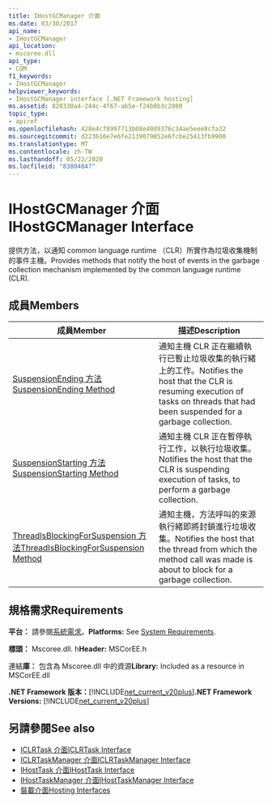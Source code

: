 ```yaml
---
title: IHostGCManager 介面
ms.date: 03/30/2017
api_name:
- IHostGCManager
api_location:
- mscoree.dll
api_type:
- COM
f1_keywords:
- IHostGCManager
helpviewer_keywords:
- IHostGCManager interface [.NET Framework hosting]
ms.assetid: 820330a4-244c-4f67-ab5e-f24b0b3c2080
topic_type:
- apiref
ms.openlocfilehash: 428e4cf8997713b08e40d9376c34ae5eee8cfa32
ms.sourcegitcommit: d223616e7e6fe2139079052e6fcbe25413fb9900
ms.translationtype: MT
ms.contentlocale: zh-TW
ms.lasthandoff: 05/22/2020
ms.locfileid: "83804847"
---
```

# <a name="ihostgcmanager-interface"></a><span data-ttu-id="5b032-102">IHostGCManager 介面</span><span class="sxs-lookup"><span data-stu-id="5b032-102">IHostGCManager Interface</span></span>
<span data-ttu-id="5b032-103">提供方法，以通知 common language runtime （CLR）所實作為垃圾收集機制的事件主機。</span><span class="sxs-lookup"><span data-stu-id="5b032-103">Provides methods that notify the host of events in the garbage collection mechanism implemented by the common language runtime (CLR).</span></span>  
  
## <a name="members"></a><span data-ttu-id="5b032-104">成員</span><span class="sxs-lookup"><span data-stu-id="5b032-104">Members</span></span>  
  
|<span data-ttu-id="5b032-105">成員</span><span class="sxs-lookup"><span data-stu-id="5b032-105">Member</span></span>|<span data-ttu-id="5b032-106">描述</span><span class="sxs-lookup"><span data-stu-id="5b032-106">Description</span></span>|  
|------------|-----------------|  
|[<span data-ttu-id="5b032-107">SuspensionEnding 方法</span><span class="sxs-lookup"><span data-stu-id="5b032-107">SuspensionEnding Method</span></span>](ihostgcmanager-suspensionending-method.md)|<span data-ttu-id="5b032-108">通知主機 CLR 正在繼續執行已暫止垃圾收集的執行緒上的工作。</span><span class="sxs-lookup"><span data-stu-id="5b032-108">Notifies the host that the CLR is resuming execution of tasks on threads that had been suspended for a garbage collection.</span></span>|  
|[<span data-ttu-id="5b032-109">SuspensionStarting 方法</span><span class="sxs-lookup"><span data-stu-id="5b032-109">SuspensionStarting Method</span></span>](ihostgcmanager-suspensionstarting-method.md)|<span data-ttu-id="5b032-110">通知主機 CLR 正在暫停執行工作，以執行垃圾收集。</span><span class="sxs-lookup"><span data-stu-id="5b032-110">Notifies the host that the CLR is suspending execution of tasks, to perform a garbage collection.</span></span>|  
|[<span data-ttu-id="5b032-111">ThreadIsBlockingForSuspension 方法</span><span class="sxs-lookup"><span data-stu-id="5b032-111">ThreadIsBlockingForSuspension Method</span></span>](ihostgcmanager-threadisblockingforsuspension-method.md)|<span data-ttu-id="5b032-112">通知主機，方法呼叫的來源執行緒即將封鎖進行垃圾收集。</span><span class="sxs-lookup"><span data-stu-id="5b032-112">Notifies the host that the thread from which the method call was made is about to block for a garbage collection.</span></span>|  
  
## <a name="requirements"></a><span data-ttu-id="5b032-113">規格需求</span><span class="sxs-lookup"><span data-stu-id="5b032-113">Requirements</span></span>  
 <span data-ttu-id="5b032-114">**平台：** 請參閱[系統需求](../../get-started/system-requirements.md)。</span><span class="sxs-lookup"><span data-stu-id="5b032-114">**Platforms:** See [System Requirements](../../get-started/system-requirements.md).</span></span>  
  
 <span data-ttu-id="5b032-115">**標頭：** Mscoree.dll. h</span><span class="sxs-lookup"><span data-stu-id="5b032-115">**Header:** MSCorEE.h</span></span>  
  
 <span data-ttu-id="5b032-116">連結**庫：** 包含為 Mscoree.dll 中的資源</span><span class="sxs-lookup"><span data-stu-id="5b032-116">**Library:** Included as a resource in MSCorEE.dll</span></span>  
  
 <span data-ttu-id="5b032-117">**.NET Framework 版本：**[!INCLUDE[net_current_v20plus](../../../../includes/net-current-v20plus-md.md)]</span><span class="sxs-lookup"><span data-stu-id="5b032-117">**.NET Framework Versions:** [!INCLUDE[net_current_v20plus](../../../../includes/net-current-v20plus-md.md)]</span></span>  
  
## <a name="see-also"></a><span data-ttu-id="5b032-118">另請參閱</span><span class="sxs-lookup"><span data-stu-id="5b032-118">See also</span></span>

- [<span data-ttu-id="5b032-119">ICLRTask 介面</span><span class="sxs-lookup"><span data-stu-id="5b032-119">ICLRTask Interface</span></span>](iclrtask-interface.md)
- [<span data-ttu-id="5b032-120">ICLRTaskManager 介面</span><span class="sxs-lookup"><span data-stu-id="5b032-120">ICLRTaskManager Interface</span></span>](iclrtaskmanager-interface.md)
- [<span data-ttu-id="5b032-121">IHostTask 介面</span><span class="sxs-lookup"><span data-stu-id="5b032-121">IHostTask Interface</span></span>](ihosttask-interface.md)
- [<span data-ttu-id="5b032-122">IHostTaskManager 介面</span><span class="sxs-lookup"><span data-stu-id="5b032-122">IHostTaskManager Interface</span></span>](ihosttaskmanager-interface.md)
- [<span data-ttu-id="5b032-123">裝載介面</span><span class="sxs-lookup"><span data-stu-id="5b032-123">Hosting Interfaces</span></span>](hosting-interfaces.md)
